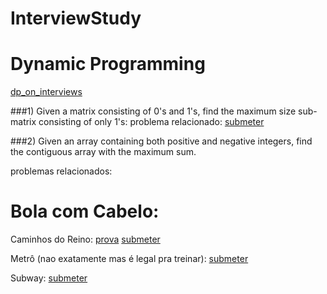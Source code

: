 # InterviewStudy

# Dynamic Programming
[dp_on_interviews](https://www.quora.com/What-are-the-top-10-most-popular-dynamic-programming-problems-among-interviewers)

###1) Given a matrix consisting of 0's and 1's, find the maximum size sub-matrix consisting of only 1's:
problema relacionado:
[submeter](https://www.urionlinejudge.com.br/judge/pt/problems/view/2241)

###2) Given an array containing both positive and negative integers, find the contiguous array with the maximum sum.

problemas relacionados:




# Bola com Cabelo:
Caminhos do Reino:
[prova](http://olimpiada.ic.unicamp.br/extras/provas/ProvaOBI2016_f2p1.pdf)
[submeter](http://olimpiada.ic.unicamp.br/noticias/res_fase2_prog/verifique)

Metrô (nao exatamente mas é legal pra treinar):
[submeter](http://olimpiada.ic.unicamp.br/pratique/programacao/nivelu/2015f1pu_metro)

Subway:
[submeter](http://codeforces.com/problemset/problem/131/D) 